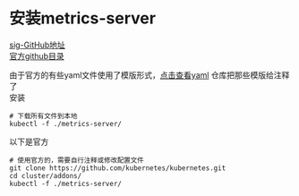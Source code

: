 # 安装metrics-server

[sig-GitHub地址](https://github.com/kubernetes-sigs/metrics-server)  
[官方github目录](https://github.com/kubernetes/kubernetes/tree/master/cluster/addons/metrics-server)  

由于官方的有些yaml文件使用了模版形式，[点击查看yaml](/manifests/example/metrics-server) 仓库把那些模版给注释了  
安装
```shell
# 下载所有文件到本地
kubectl -f ./metrics-server/
```
以下是官方
```shell
# 使用官方的，需要自行注释或修改配置文件
git clone https://github.com/kubernetes/kubernetes.git
cd cluster/addons/
kubectl -f ./metrics-server/
```
